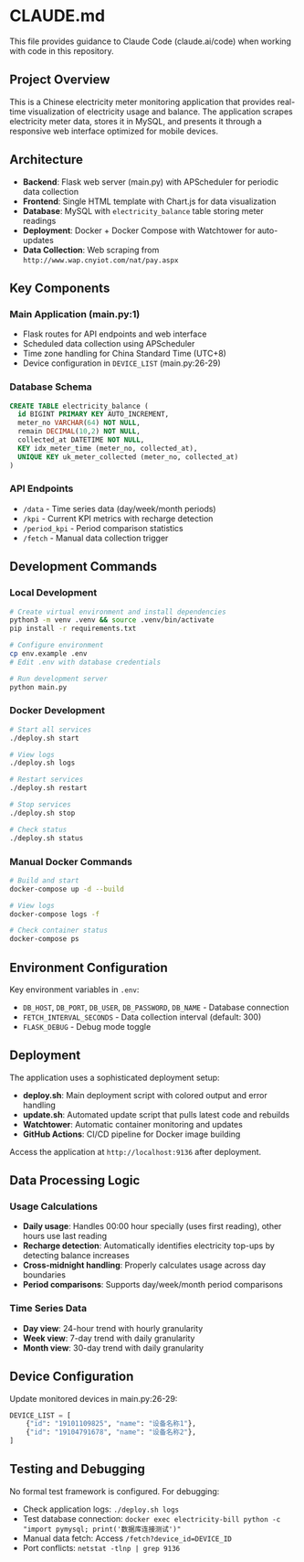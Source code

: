 # CLAUDE.md

This file provides guidance to Claude Code (claude.ai/code) when working with code in this repository.

## Project Overview

This is a Chinese electricity meter monitoring application that provides real-time visualization of electricity usage and balance. The application scrapes electricity meter data, stores it in MySQL, and presents it through a responsive web interface optimized for mobile devices.

## Architecture

- **Backend**: Flask web server (main.py) with APScheduler for periodic data collection
- **Frontend**: Single HTML template with Chart.js for data visualization
- **Database**: MySQL with `electricity_balance` table storing meter readings
- **Deployment**: Docker + Docker Compose with Watchtower for auto-updates
- **Data Collection**: Web scraping from `http://www.wap.cnyiot.com/nat/pay.aspx`

## Key Components

### Main Application (main.py:1)
- Flask routes for API endpoints and web interface
- Scheduled data collection using APScheduler
- Time zone handling for China Standard Time (UTC+8)
- Device configuration in `DEVICE_LIST` (main.py:26-29)

### Database Schema
```sql
CREATE TABLE electricity_balance (
  id BIGINT PRIMARY KEY AUTO_INCREMENT,
  meter_no VARCHAR(64) NOT NULL,
  remain DECIMAL(10,2) NOT NULL,
  collected_at DATETIME NOT NULL,
  KEY idx_meter_time (meter_no, collected_at),
  UNIQUE KEY uk_meter_collected (meter_no, collected_at)
)
```

### API Endpoints
- `/data` - Time series data (day/week/month periods)
- `/kpi` - Current KPI metrics with recharge detection
- `/period_kpi` - Period comparison statistics
- `/fetch` - Manual data collection trigger

## Development Commands

### Local Development
```bash
# Create virtual environment and install dependencies
python3 -m venv .venv && source .venv/bin/activate
pip install -r requirements.txt

# Configure environment
cp env.example .env
# Edit .env with database credentials

# Run development server
python main.py
```

### Docker Development
```bash
# Start all services
./deploy.sh start

# View logs
./deploy.sh logs

# Restart services
./deploy.sh restart

# Stop services
./deploy.sh stop

# Check status
./deploy.sh status
```

### Manual Docker Commands
```bash
# Build and start
docker-compose up -d --build

# View logs
docker-compose logs -f

# Check container status
docker-compose ps
```

## Environment Configuration

Key environment variables in `.env`:
- `DB_HOST`, `DB_PORT`, `DB_USER`, `DB_PASSWORD`, `DB_NAME` - Database connection
- `FETCH_INTERVAL_SECONDS` - Data collection interval (default: 300)
- `FLASK_DEBUG` - Debug mode toggle

## Deployment

The application uses a sophisticated deployment setup:
- **deploy.sh**: Main deployment script with colored output and error handling
- **update.sh**: Automated update script that pulls latest code and rebuilds
- **Watchtower**: Automatic container monitoring and updates
- **GitHub Actions**: CI/CD pipeline for Docker image building

Access the application at `http://localhost:9136` after deployment.

## Data Processing Logic

### Usage Calculations
- **Daily usage**: Handles 00:00 hour specially (uses first reading), other hours use last reading
- **Recharge detection**: Automatically identifies electricity top-ups by detecting balance increases
- **Cross-midnight handling**: Properly calculates usage across day boundaries
- **Period comparisons**: Supports day/week/month period comparisons

### Time Series Data
- **Day view**: 24-hour trend with hourly granularity
- **Week view**: 7-day trend with daily granularity  
- **Month view**: 30-day trend with daily granularity

## Device Configuration

Update monitored devices in main.py:26-29:
```python
DEVICE_LIST = [
    {"id": "19101109825", "name": "设备名称1"},
    {"id": "19104791678", "name": "设备名称2"},
]
```

## Testing and Debugging

No formal test framework is configured. For debugging:
- Check application logs: `./deploy.sh logs`
- Test database connection: `docker exec electricity-bill python -c "import pymysql; print('数据库连接测试')"`
- Manual data fetch: Access `/fetch?device_id=DEVICE_ID`
- Port conflicts: `netstat -tlnp | grep 9136`
